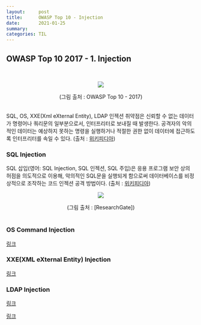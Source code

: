 ```yaml
---
layout:     post
title:      OWASP Top 10 - Injection
date:       2021-01-25
summary:	
categories: TIL
---
```


## OWASP Top 10 2017 - 1. Injection

<br>
<p align="center"><img src="https://user-images.githubusercontent.com/75083364/105845439-0ee36100-601e-11eb-8588-ce8b76d02d11.png"></p>
<center>(그림 출처 : OWASP Top 10 - 2017)</center><br>

SQL, OS, XXE(Xml eXternal Entity), LDAP 인젝션 취약점은 신뢰할 수 없는 데이터가 명령어나 쿼리문의 일부분으로서, 인터프리터로 보내질 때 발생한다. 공격자의 악의적인 데이터는 예상하지 못하는 명령을 실행하거나 적절한 권한 없이 데이터에 접근하도록 인터프리터를 속일 수 있다. (출처 : [위키피디아](https://ko.wikipedia.org/wiki/OWASP))

### SQL Injection

SQL 삽입(영어: SQL Injection, SQL 인젝션, SQL 주입)은 응용 프로그램 보안 상의 허점을 의도적으로 이용해, 악의적인 SQL문을 실행되게 함으로써 데이터베이스를 비정상적으로 조작하는 코드 인젝션 공격 방법이다. (출처 : [위키피디아](https://ko.wikipedia.org/wiki/SQL_%EC%82%BD%EC%9E%85))

<p align="center"><img src="https://www.researchgate.net/profile/Muhammad_Iqbal211/publication/322250414/figure/fig3/AS:579066325864448@1515071578177/A-SQL-injection-attack.png"></p>
<center>(그림 출처 : [ResearchGate])</center><br>

### OS Command Injection

[링크](https://portswigger.net/web-security/os-command-injection)

### XXE(XML eXternal Entity) Injection

[링크](https://portswigger.net/web-security/xxe)

### LDAP Injection

[링크](https://cwe.mitre.org/data/definitions/90.html)


[링크](https://ko.wikipedia.org/wiki/%EC%BD%94%EB%93%9C_%EC%9D%B8%EC%A0%9D%EC%85%98)